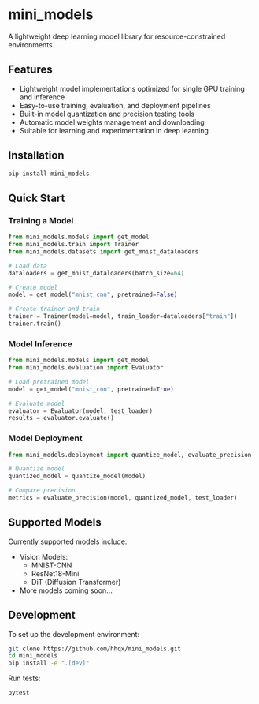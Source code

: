 # mini_models

A lightweight deep learning model library for resource-constrained environments.

## Features

- Lightweight model implementations optimized for single GPU training and inference
- Easy-to-use training, evaluation, and deployment pipelines
- Built-in model quantization and precision testing tools
- Automatic model weights management and downloading
- Suitable for learning and experimentation in deep learning

## Installation

```bash
pip install mini_models
```

## Quick Start

### Training a Model

```python
from mini_models.models import get_model
from mini_models.train import Trainer
from mini_models.datasets import get_mnist_dataloaders

# Load data
dataloaders = get_mnist_dataloaders(batch_size=64)

# Create model
model = get_model("mnist_cnn", pretrained=False)

# Create trainer and train
trainer = Trainer(model=model, train_loader=dataloaders["train"])
trainer.train()
```

### Model Inference

```python
from mini_models.models import get_model
from mini_models.evaluation import Evaluator

# Load pretrained model
model = get_model("mnist_cnn", pretrained=True)

# Evaluate model
evaluator = Evaluator(model, test_loader)
results = evaluator.evaluate()
```

### Model Deployment

```python
from mini_models.deployment import quantize_model, evaluate_precision

# Quantize model
quantized_model = quantize_model(model)

# Compare precision
metrics = evaluate_precision(model, quantized_model, test_loader)
```

## Supported Models

Currently supported models include:

- Vision Models:
  - MNIST-CNN
  - ResNet18-Mini
  - DiT (Diffusion Transformer)
- More models coming soon...

## Development

To set up the development environment:

```bash
git clone https://github.com/hhqx/mini_models.git
cd mini_models
pip install -e ".[dev]"
```

Run tests:

```bash
pytest
```

